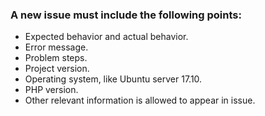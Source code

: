 ### A new issue must include the following points:
- Expected behavior and actual behavior.
- Error message.
- Problem steps.
- Project version.
- Operating system, like Ubuntu server 17.10.
- PHP version.
- Other relevant information is allowed to appear in issue.

